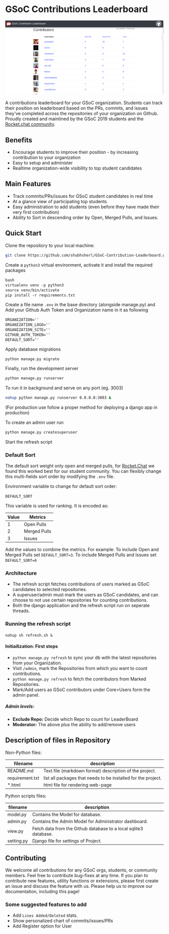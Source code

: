 
# GSoC Contributions Leaderboard

![Rocket.Chat GSoC Contributions Leaderboard screenshot](images/contribution-leaderboard.png)

A contributions leaderboard for your GSoC organization. Students can track their position on leaderboard based on the PRs, commits, and issues they've completed across the repositories of your organization on Github.  Proudly created and maintined by the GSoC 2019 students and the [Rocket.chat community](https://github.com/RocketChat/Rocket.Chat).

## Benefits
- Encourage students to improve their position - by increasing contribution to your organization
- Easy to setup and administer
- Realtime organization-wide visibility to top student candidates

## Main Features
- Track commits/PRs/issues for GSoC student candidates in real time
- At a glance view of participating top students
- Easy administration to add students (even before they have made their very first contribution)
- Ability to Sort in descending order by Open, Merged Pulls, and Issues.

## Quick Start

Clone the repository to your local machine:

```bash
git clone https://github.com/shubhsherl/GSoC-Contribution-Leaderboard.git
```

Create a `python3` virtual environment, activate it and install the required packages
```
bash
virtualenv venv -p python3
source venv/bin/activate
pip install -r requirements.txt
```

Create a file name `.env` in the base directory (alongside manage.py) and
Add your Github Auth Token and Organization name in it as following

```
ORGANIZATION=''
ORGANIZATION_LOGO=''
ORGANIZATION_SITE=''
GITHUB_AUTH_TOKEN=''
DEFAULT_SORT=''
```

Apply database migrations
```bash
python manage.py migrate
```

Finally, run the development server

```bash
python manage.py runserver
```

To run it in background and serve on any port (eg. 3003)
```bash
nohup python manage.py runserver 0.0.0.0:3003 &
```
(For production use follow a proper method for deploying a django app in production)

To create an admin user run
```bash
python manage.py createsuperuser
```

Start the refresh script

### Default Sort

The default sort weight only open and merged pulls, for [Rocket.Chat](https://gsoc.rocket.chat) we found this worked best for our student community.    You can flexibly change this multi-fields sort order by modifying the `.env` file.

Environment variable to change for default sort order:

`DEFAULT_SORT` 

This variable is used for ranking.  It is encoded as:

Value                           |  Metrics
--------------------------------|----------------------------------------------------------------
1 | Open Pulls
2 | Merged Pulls
3 | Issues

Add the values to combine the metrics.   For example: To include Open and Merged Pulls set `DEFAULT_SORT=3`. To include Merged Pulls and Issues set `DEFAULT_SORT=6`


###  Architecture

- The refresh script fetches contributions of users marked as GSoC candidates to selected repositories.
- A superuser/admin must mark the users as GSoC candidates, and can choose to not use certain repositories for counting contributions.
- Both the django application and the refresh script run on seperate threads.

###  Running the refresh script

`nohup sh refresh.sh &`

#### Initiailization:  First steps

- `python manage.py refresh` to sync your db with the latest repositories from your Organization.
- Visit `/admin`, mark the Repositories from which you want to count contributions.
- `python manage.py refresh` to fetch the contributors from Marked Repositories.
- Mark/Add users as GSoC contributors under Core>Users form the admin panel.


##### Admin levels:
- **Exclude Repo:** Decide which Repo to count for LeaderBoard
- **Moderator:** The above plus the ability to add/remove users

## Description of files in Repository

Non-Python files:

filename                           |  description
----------------------------------|------------------------------------------------------------------------------------
README.md                         |  Text file (markdown format) description of the project.
requirement.txt                   |  list all packages that needs to be installed for the project.
\*.html                           |  html file for rendering web-page

Python scripts files:

filename                           |  description
----------------------------------|------------------------------------------------------------------------------------
model.py                          |  Contains the Model for database.
admin.py                          |  Contains the Admin Model for Administrator dashboard.
view.py                           |  Fetch data from the Github database to a local sqlite3 database.
setting.py                        |  Django file for settings of Project.


## Contributing

We welcome all contributions for any GSoC orgs, students, or community members. Feel free to contribute bug-fixes at any time. If you plan to contribute new features, utility functions or extensions, please first create an issue and discuss the feature with us. Please help us to improve our documentation, including this page!

### Some suggested  features to add
- Add `Lines Added/Deleted` stats.
- Show personalized chart of commits/issues/PRs
- Add Register option for User
